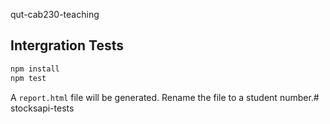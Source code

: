 qut-cab230-teaching

## Intergration Tests

```bash
npm install
npm test
```
A `report.html` file will be generated. Rename the file to a student number.# stocksapi-tests
